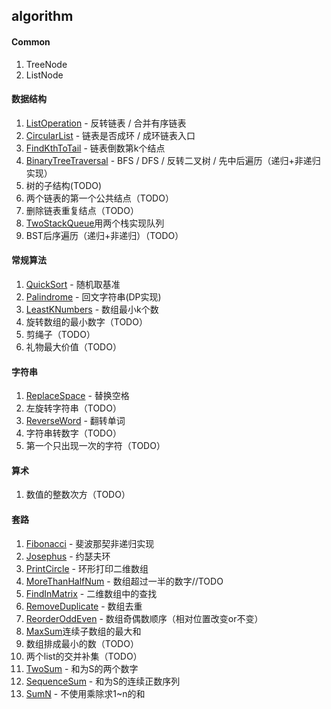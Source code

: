 ## algorithm

#### Common
1. TreeNode
2. ListNode

#### 数据结构
1. [ListOperation](https://github.com/jeremylsh/algorithm/blob/master/src/dataStructure/ListOperation.java) - 反转链表 / 合并有序链表
2. [CircularList](https://github.com/jeremylsh/algorithm/blob/master/src/dataStructure/CircularList.java) - 链表是否成环 / 成环链表入口
3. [FindKthToTail](https://github.com/jeremylsh/algorithm/blob/master/src/dataStructure/FindKthToTail.java) - 链表倒数第k个结点
4. [BinaryTreeTraversal](https://github.com/jeremylsh/algorithm/blob/master/src/dataStructure/BinaryTreeTraversal.java) - BFS / DFS / 反转二叉树 / 先中后遍历（递归+非递归实现）
5. 树的子结构(TODO)
6. 两个链表的第一个公共结点（TODO） 
8. 删除链表重复结点（TODO） 
9. [TwoStackQueue](https://github.com/jeremylsh/algorithm/blob/master/src/dataStructure/TwoStackQueue.java)用两个栈实现队列
10. BST后序遍历（递归+非递归）（TODO） 

#### 常规算法
1. [QuickSort](https://github.com/jeremylsh/algorithm/blob/master/src/standard/QuickSort.java) - 随机取基准
2. [Palindrome](https://github.com/jeremylsh/algorithm/blob/master/src/standard/Palindrome.java) - 回文字符串(DP实现)
3. [LeastKNumbers](https://github.com/jeremylsh/algorithm/blob/master/src/standard/LeastKNumbers.java) - 数组最小k个数
4. 旋转数组的最小数字（TODO）
5. 剪绳子（TODO）
6. 礼物最大价值（TODO）

#### 字符串
1. [ReplaceSpace](https://github.com/jeremylsh/algorithm/blob/master/src/string/ReplaceSpace.java) - 替换空格
2. 左旋转字符串（TODO）
3. [ReverseWord](https://github.com/jeremylsh/algorithm/blob/master/src/string/ReverseWord.java) - 翻转单词
4. 字符串转数字（TODO）
5. 第一个只出现一次的字符（TODO）

#### 算术
1. 数值的整数次方（TODO）

#### 套路
1. [Fibonacci](https://github.com/jeremylsh/algorithm/blob/master/src/skill/Fibonacci.java) - 斐波那契非递归实现
2. [Josephus](https://github.com/jeremylsh/algorithm/blob/master/src/skill/Josephus.java) - 约瑟夫环
3. [PrintCircle](https://github.com/jeremylsh/algorithm/blob/master/src/skill/PrintCircle.java) - 环形打印二维数组
4. [MoreThanHalfNum](https://github.com/jeremylsh/algorithm/blob/master/src/skill/MoreThanHalfNum.java) - 数组超过一半的数字//TODO
5. [FindInMatrix](https://github.com/jeremylsh/algorithm/blob/master/src/skill/FindInMatrix.java) - 二维数组中的查找
6. [RemoveDuplicate](https://github.com/jeremylsh/algorithm/blob/master/src/skill/RemoveDuplicate.java) - 数组去重
7. [ReorderOddEven](https://github.com/jeremylsh/algorithm/blob/master/src/skill/ReorderOddEven.java) - 数组奇偶数顺序（相对位置改变or不变）
8. [MaxSum](https://github.com/jeremylsh/algorithm/blob/master/src/skill/MaxSum.java)连续子数组的最大和
9. 数组排成最小的数（TODO）
10. 两个list的交并补集（TODO）
11. [TwoSum](https://github.com/jeremylsh/algorithm/blob/master/src/skill/TwoSum.java) - 和为S的两个数字
12. [SequenceSum](https://github.com/jeremylsh/algorithm/blob/master/src/skill/SequenceSum.java) - 和为S的连续正数序列
13. [SumN](https://github.com/jeremylsh/algorithm/blob/master/src/skill/SumN.java) - 不使用乘除求1~n的和